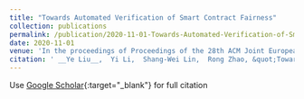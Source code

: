 ```yaml
---
title: "Towards Automated Verification of Smart Contract Fairness"
collection: publications
permalink: /publication/2020-11-01-Towards-Automated-Verification-of-Smart-Contract-Fairness
date: 2020-11-01
venue: 'In the proceedings of Proceedings of the 28th ACM Joint European Software Engineering Conference and Symposium on the Foundations of Software Engineering (FSE)'
citation: ' __Ye Liu__,  Yi Li,  Shang-Wei Lin,  Rong Zhao, &quot;Towards Automated Verification of Smart Contract Fairness.&quot; In the proceedings of Proceedings of the 28th ACM Joint European Software Engineering Conference and Symposium on the Foundations of Software Engineering (FSE), 2020.'
---
```

Use [Google Scholar](https://scholar.google.com/scholar?q=Towards+Automated+Verification+of+Smart+Contract+Fairness){:target="_blank"} for full citation